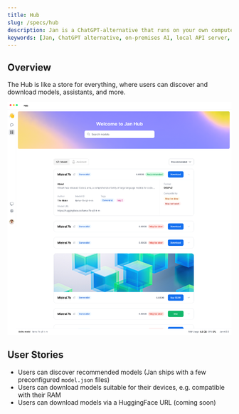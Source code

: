 ```yaml
---
title: Hub
slug: /specs/hub
description: Jan is a ChatGPT-alternative that runs on your own computer, with a local API server.
keywords: [Jan, ChatGPT alternative, on-premises AI, local API server, local AI, llm, conversational AI, no-subscription fee]
---
```


## Overview

The Hub is like a store for everything, where users can discover and download models, assistants, and more.

![alt text](../img/hub-screen.png)

## User Stories

<!-- Can also be used as a QA Checklist -->

- Users can discover recommended models (Jan ships with a few preconfigured `model.json` files)
- Users can download models suitable for their devices, e.g. compatible with their RAM
- Users can download models via a HuggingFace URL (coming soon)
